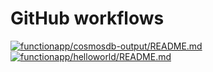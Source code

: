 # GitHub workflows

[![functionapp/cosmosdb-output/README.md](https://github.com/Azure-Samples/java-on-azure-examples/actions/workflows/functionapp_cosmosdb-output_README_md.yml/badge.svg)](https://github.com/Azure-Samples/java-on-azure-examples/actions/workflows/functionapp_cosmosdb-output_README_md.yml)
[![functionapp/helloworld/README.md](https://github.com/Azure-Samples/java-on-azure-examples/actions/workflows/functionapp_helloworld_README_md.yml/badge.svg)](https://github.com/Azure-Samples/java-on-azure-examples/actions/workflows/functionapp_helloworld_README_md.yml)
